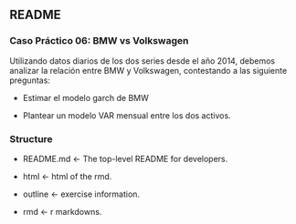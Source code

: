 ## README

### Caso Práctico 06: BMW vs Volkswagen

Utilizando datos diarios de los dos series desde el año 2014, debemos analizar la relación entre BMW y Volkswagen, contestando a las siguiente preguntas:

- Estimar el modelo garch de BMW

- Plantear un modelo VAR mensual entre los dos activos.

### Structure

- README.md <- The top-level README for developers.

- html <- html of the rmd.

- outline <- exercise information.

- rmd <- r markdowns.